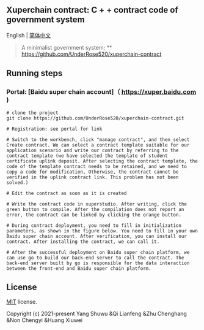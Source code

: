 
## Xuperchain contract: C + + contract code of government system
English | [简体中文](./README-zh.md)
> A minimalist government system;
** https://github.com/UnderRose520/xuperchain-contract
## Running steps
### Portal: [Baidu super chain account]（ https://xuper.baidu.com )
```
# clone the project
git clone https://github.com/UnderRose520/xuperchain-contract.git

# Registration: see portal for link

# Switch to the workbench, click "manage contract", and then select Create contract. We can select a contract template suitable for our application scenario and write our contract by referring to the contract template (we have selected the template of student certificate uplink deposit. After selecting the contract template, the code of the template contract needs to be retained, and we need to copy a code for modification, Otherwise, the contract cannot be verified in the uplink contract link. This problem has not been solved.)

# Edit the contract as soon as it is created

# Write the contract code in xuperstudio. After writing, click the green button to compile. After the compilation does not report an error, the contract can be linked by clicking the orange button.

# During contract deployment, you need to fill in initialization parameters, as shown in the figure below. You need to fill in your own Baidu super chain account. After verification, you can install our contract. After installing the contract, we can call it.

# After the successful deployment on Baidu super chain platform, we can use go to build our back-end server to call the contract. The back-end server built by go is responsible for the data interaction between the front-end and Baidu super chain platform.

```
## License
[MIT]( https://github.com/UnderRose520/xuperchain-contract/blob/master/LICENSE ) license.

Copyright (c) 2021-present Yang Shuwu &amp;Qi Lianfeng &amp;Zhu Chenghang &amp;Non Chengyi &amp;Huang Xiuwei
